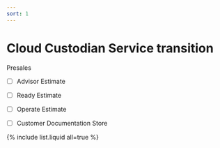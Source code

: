 ```yaml
---
sort: 1
---
```


# Cloud Custodian Service transition

Presales
- [ ] Advisor Estimate
- [ ] Ready Estimate
- [ ] Operate Estimate
- [ ] Customer Documentation Store


{% include list.liquid all=true %}
